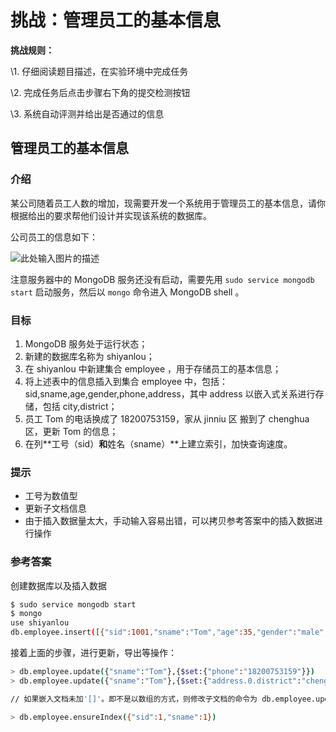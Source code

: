 # 挑战：管理员工的基本信息

**挑战规则：**

\1. 仔细阅读题目描述，在实验环境中完成任务

\2. 完成任务后点击步骤右下角的提交检测按钮

\3. 系统自动评测并给出是否通过的信息

## 管理员工的基本信息

### 介绍

某公司随着员工人数的增加，现需要开发一个系统用于管理员工的基本信息，请你根据给出的要求帮他们设计并实现该系统的数据库。

公司员工的信息如下：

![此处输入图片的描述](https://doc.shiyanlou.com/document-uid370051labid50timestamp1490667463721.png)

注意服务器中的 MongoDB 服务还没有启动，需要先用 `sudo service mongodb start` 启动服务，然后以 `mongo` 命令进入 MongoDB shell 。

### 目标

1. MongoDB 服务处于运行状态；
2. 新建的数据库名称为 shiyanlou；
3. 在 shiyanlou 中新建集合 employee ，用于存储员工的基本信息；
4. 将上述表中的信息插入到集合 employee 中，包括： sid,sname,age,gender,phone,address，其中 address 以嵌入式关系进行存储，包括 city,district；
5. 员工 Tom 的电话换成了 18200753159，家从 jinniu 区 搬到了 chenghua 区，更新 Tom 的信息；
6. 在列**工号（sid）**和**姓名（sname）**上建立索引，加快查询速度。

### 提示

- 工号为数值型
- 更新子文档信息
- 由于插入数据量太大，手动输入容易出错，可以拷贝参考答案中的插入数据进行操作

### 参考答案

创建数据库以及插入数据

```bash
$ sudo service mongodb start
$ mongo
use shiyanlou
db.employee.insert([{"sid":1001,"sname":"Tom","age":35,"gender":"male","phone":13981234567,"address":[{"city":"Chengdu","district":"jinniu"}]},{"sid":1002,"sname":"Jack","age":26,"gender":"male","phone":13981357913,"address":[{"city":"Chengdu","district":"wuhou"}]},{"sid":1003,"sname":"Rose","age":31,"gender":"female","phone":13980246802,"address":[{"city":"Chongqing","district":"jiangbei"}]},{"sid":1004,"sname":"Bob","age":29,"gender":"male","phone":13987654321,"address":[{"city":"Chongqing","district":"yuzhong"}]},{"sid":1005,"sname":"Gavin","age":24,"gender":"male","phone":13989753197,"address":[{"city":"Chengdu","district":"jinniu"}]},{"sid":1006,"sname":"Amy","age":27,"gender":"female","phone":13988642086,"address":[{"city":"Shanghai","district":"xuhui"}]},{"sid":1007,"sname":"Anne","age":23,"gender":"female","phone":18211237894,"address":[{"city":"Chengdu","district":"qingyang"}]},{"sid":1008,"sname":"John","age":33,"gender":"male","phone":18219638521,"address":[{"city":"Chongqing","district":"jiangbei"}]},{"sid":1009,"sname":"Tony","age":36,"gender":"male","phone":18211478523,"address":[{"city":"Chengdu","district":"jinniu"}]},{"sid":1010,"sname":"Betty","age":28,"gender":"female","phone":18218520369,"address":[{"city":"Beijing","district":"chaoyang"}]}])
```

接着上面的步骤，进行更新，导出等操作：

```bash
> db.employee.update({"sname":"Tom"},{$set:{"phone":"18200753159"}})
> db.employee.update({"sname":"Tom"},{$set:{"address.0.district":"chenghua"}})

// 如果嵌入文档未加'[]'。即不是以数组的方式，则修改子文档的命令为 db.employee.update({"sname":"Tom"},{$set:{"address.district":"chenghua"}})

> db.employee.ensureIndex({"sid":1,"sname":1})
```